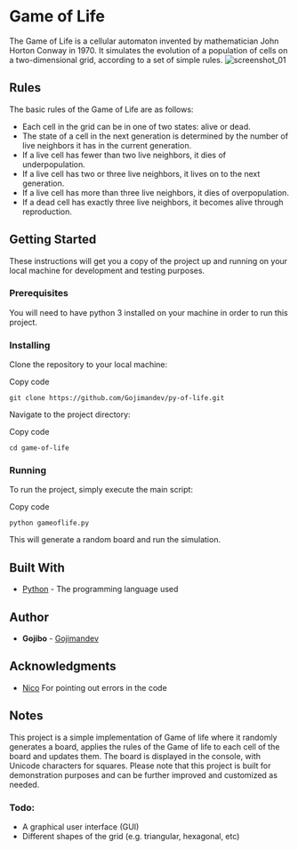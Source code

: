 
# Game of Life

The Game of Life is a cellular automaton invented by mathematician John Horton Conway in 1970. It simulates the evolution of a population of cells on a two-dimensional grid, according to a set of simple rules.
![screenshot_01](/src/screenshot_01.png)
## Rules
The basic rules of the Game of Life are as follows:

-   Each cell in the grid can be in one of two states: alive or dead.
-   The state of a cell in the next generation is determined by the number of live neighbors it has in the current generation.
-   If a live cell has fewer than two live neighbors, it dies of underpopulation.
-   If a live cell has two or three live neighbors, it lives on to the next generation.
-   If a live cell has more than three live neighbors, it dies of overpopulation.
-   If a dead cell has exactly three live neighbors, it becomes alive through reproduction.

## Getting Started

These instructions will get you a copy of the project up and running on your local machine for development and testing purposes.

### Prerequisites

You will need to have python 3 installed on your machine in order to run this project.

### Installing

Clone the repository to your local machine:

Copy code

`git clone https://github.com/Gojimandev/py-of-life.git` 

Navigate to the project directory:

Copy code

`cd game-of-life` 

### Running

To run the project, simply execute the main script:

Copy code

`python gameoflife.py` 

This will generate a random board and run the simulation.

## Built With

-   [Python](https://www.python.org/) - The programming language used

## Author

-   **Gojibo** - [Gojimandev](https://github.com/Gojimandev)

## Acknowledgments
- [Nico](https://github.com/NicoLeiner "https://github.com/NicoLeiner") For pointing out errors in the code

## Notes
This project is a simple implementation of Game of life where it randomly generates a board, applies the rules of the Game of life to each cell of the board and updates them. The board is displayed in the console, with Unicode characters for squares. Please note that this project is built for demonstration purposes and can be further improved and customized as needed.

### Todo:
- A graphical user interface (GUI)
- Different shapes of the grid (e.g. triangular, hexagonal, etc)
